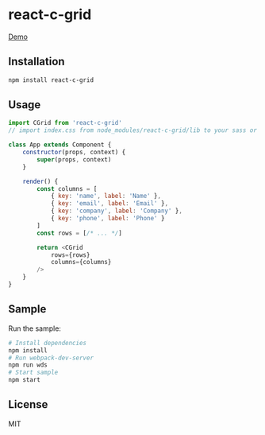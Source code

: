 react-c-grid
=========================

[Demo](http://www.sherlockkong.com/) 

## Installation
```bash
npm install react-c-grid
```

## Usage
```javascript
import CGrid from 'react-c-grid'
// import index.css from node_modules/react-c-grid/lib to your sass or less file.

class App extends Component {
    constructor(props, context) {
        super(props, context)
    }

    render() {
        const columns = [
            { key: 'name', label: 'Name' },
            { key: 'email', label: 'Email' },
            { key: 'company', label: 'Company' },
            { key: 'phone', label: 'Phone' }
        ]
        const rows = [/* ... */]

        return <CGrid 
            rows={rows} 
            columns={columns} 
        />
    }
}
```
## Sample

Run the sample:
```bash
# Install dependencies
npm install
# Run webpack-dev-server
npm run wds
# Start sample
npm start
```

## License

MIT
